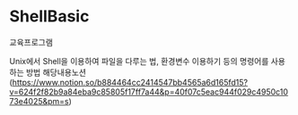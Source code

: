 # ShellBasic
교육프로그램

Unix에서 Shell을 이용하여 파일을 다루는 법, 환경변수 이용하기 등의 명령어를 사용하는 방법
해당내용노션(https://www.notion.so/b884464cc2414547bb4565a6d165fd15?v=624f2f82b9a84eba9c85805f17ff7a44&p=40f07c5eac944f029c4950c1073e4025&pm=s)
